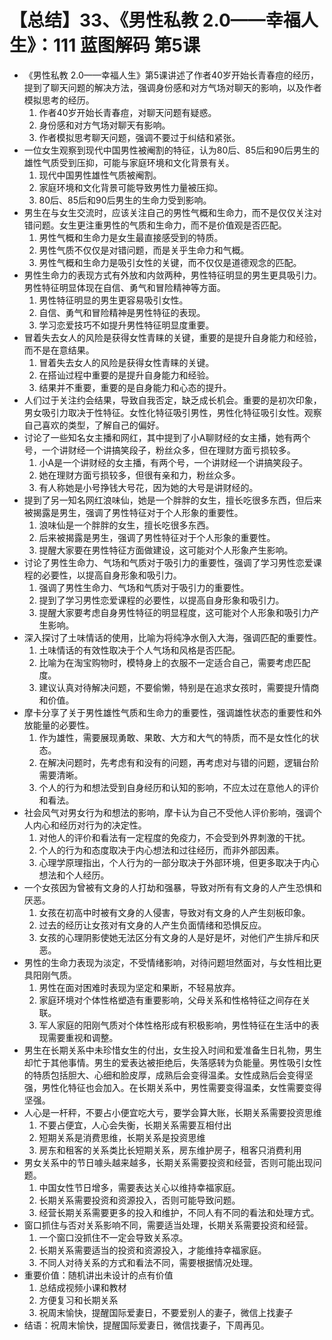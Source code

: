 # 【总结】33、《男性私教 2.0——幸福人生》：111 蓝图解码 第5课

-   《男性私教 2.0——幸福人生》第5课讲述了作者40岁开始长青春痘的经历，提到了聊天问题的解决方法，强调身份感和对方气场对聊天的影响，以及作者模拟思考的经历。
    1.  作者40岁开始长青春痘，对聊天问题有疑惑。
    2.  身份感和对方气场对聊天有影响。
    3.  作者模拟思考聊天问题，强调不要过于纠结和紧张。
-   一位女生观察到现代中国男性被阉割的特征，认为80后、85后和90后男生的雄性气质受到压抑，可能与家庭环境和文化背景有关。
    1.  现代中国男性雄性气质被阉割。
    2.  家庭环境和文化背景可能导致男性力量被压抑。
    3.  80后、85后和90后男生的生命力受到影响。
-   男生在与女生交流时，应该关注自己的男性气概和生命力，而不是仅仅关注对错问题。女生更注重男性的气质和生命力，而不是价值观是否匹配。
    1.  男性气概和生命力是女生最直接感受到的特质。
    2.  男性气质不仅仅是对错问题，而是关乎生命力和气概。
    3.  男性气概和生命力是吸引女性的关键，而不仅仅是道德观念的匹配。
-   男性生命力的表现方式有外放和内敛两种，男性特征明显的男生更具吸引力。男性特征明显体现在自信、勇气和冒险精神等方面。
    1.  男性特征明显的男生更容易吸引女性。
    2.  自信、勇气和冒险精神是男性特征的表现。
    3.  学习恋爱技巧不如提升男性特征明显度重要。
-   冒着失去女人的风险是获得女性青睐的关键，重要的是提升自身能力和经验，而不是在意结果。
    1.  冒着失去女人的风险是获得女性青睐的关键。
    2.  在搭讪过程中重要的是提升自身能力和经验。
    3.  结果并不重要，重要的是自身能力和心态的提升。
-   人们过于关注约会结果，导致自我否定，缺乏成长机会。重要的是初次印象，男女吸引力取决于性特征。女性化特征吸引男性，男性化特征吸引女性。观察自己喜欢的类型，了解自己的偏好。
-   讨论了一些知名女主播和网红，其中提到了小A聊财经的女主播，她有两个号，一个讲财经一个讲搞笑段子，粉丝众多，但在理财方面亏损较多。
    1.  小A是一个讲财经的女主播，有两个号，一个讲财经一个讲搞笑段子。
    2.  她在理财方面亏损较多，但很有亲和力，粉丝众多。
    3.  有人称她是小号挣钱大号花，因为她的大号是讲财经的。
-   提到了另一知名网红浪味仙，她是一个胖胖的女生，擅长吃很多东西，但后来被揭露是男生，强调了男性特征对于个人形象的重要性。
    1.  浪味仙是一个胖胖的女生，擅长吃很多东西。
    2.  后来被揭露是男生，强调了男性特征对于个人形象的重要性。
    3.  提醒大家要在男性特征方面做建设，这可能对个人形象产生影响。
-   讨论了男性生命力、气场和气质对于吸引力的重要性，强调了学习男性恋爱课程的必要性，以提高自身形象和吸引力。
    1.  强调了男性生命力、气场和气质对于吸引力的重要性。
    2.  提到了学习男性恋爱课程的必要性，以提高自身形象和吸引力。
    3.  提醒大家要考虑自身男性特征的明显程度，这可能对个人形象和吸引力产生影响。
-   深入探讨了土味情话的使用，比喻为将纯净水倒入大海，强调匹配的重要性。
    1.  土味情话的有效性取决于个人气场和风格是否匹配。
    2.  比喻为在淘宝购物时，模特身上的衣服不一定适合自己，需要考虑匹配度。
    3.  建议认真对待解决问题，不要偷懒，特别是在追求女孩时，需要提升情商和价值。
-   摩卡分享了关于男性雄性气质和生命力的重要性，强调雄性状态的重要性和外放能量的必要性。
    1.  作为雄性，需要展现勇敢、果敢、大方和大气的特质，而不是女性化的状态。
    2.  在解决问题时，先考虑有和没有的问题，再考虑对与错的问题，逻辑台阶需要清晰。
    3.  个人的行为和想法受到自身经历和认知的影响，不应太过在意他人的评价和看法。
-   社会风气对男女行为和想法的影响，摩卡认为自己不受他人评价影响，强调个人内心和经历对行为的决定性。
    1.  对他人的评价和看法有一定程度的免疫力，不会受到外界刺激的干扰。
    2.  个人的行为和态度取决于内心想法和过往经历，而非外部因素。
    3.  心理学原理指出，个人行为的一部分取决于外部环境，但更多取决于内心想法和个人经历。
-   一个女孩因为曾被有文身的人打劫和强暴，导致对所有有文身的人产生恐惧和厌恶。
    1.  女孩在初高中时被有文身的人侵害，导致对有文身的人产生刻板印象。
    2.  过去的经历让女孩对有文身的人产生负面情绪和恐惧反应。
    3.  女孩的心理阴影使她无法区分有文身的人是好是坏，对他们产生排斥和厌恶。
-   男性的生命力表现为淡定，不受情绪影响，对待问题坦然面对，与女性相比更具阳刚气质。
    1.  男性在面对困难时表现为坚定和果断，不轻易放弃。
    2.  家庭环境对个体性格塑造有重要影响，父母关系和性格特征之间存在关联。
    3.  军人家庭的阳刚气质对个体性格形成有积极影响，男性特征在生活中的表现需要重视和调整。
-   男生在长期关系中未珍惜女生的付出，女生投入时间和爱准备生日礼物，男生却忙于其他事情。男生的爱表达被拒绝后，失落感转为负能量。男性吸引女性的特质包括胆大、心细和脸皮厚，成熟后会变得温柔。女性成熟后会变得坚强，男性化特征也会加入。在长期关系中，男性需要变得温柔，女性需要变得坚强。
-   人心是一杆秤，不要占小便宜吃大亏，要学会算大账，长期关系需要投资思维
    1.  不要占便宜，人心会失衡，长期关系需要互相付出
    2.  短期关系是消费思维，长期关系是投资思维
    3.  房东和租客的关系类比长短期关系，房东维护房子，租客只消费利用
-   男女关系中的节日噱头越来越多，长期关系需要投资和经营，否则可能出现问题。
    1.  中国女性节日增多，需要表达关心以维持幸福家庭。
    2.  长期关系需要投资和资源投入，否则可能导致问题。
    3.  经营长期关系需要更多的投入和维护，不同人有不同的看法和处理方式。
-   窗口抓住与否对关系影响不同，需要适当处理，长期关系需要投资和经营。
    1.  一个窗口没抓住不一定会导致关系凉。
    2.  长期关系需要适当的投资和资源投入，才能维持幸福家庭。
    3.  不同人对待关系的方式和看法不同，需要根据情况处理。
-   重要价值：随机讲出未设计的点有价值
    1.  总结成视频小课和教材
    2.  方便复习和长期关系
    3.  祝周末愉快，提醒国际爱妻日，不要爱别人的妻子，微信上找妻子
-   结语：祝周末愉快，提醒国际爱妻日，微信找妻子，下周再见。